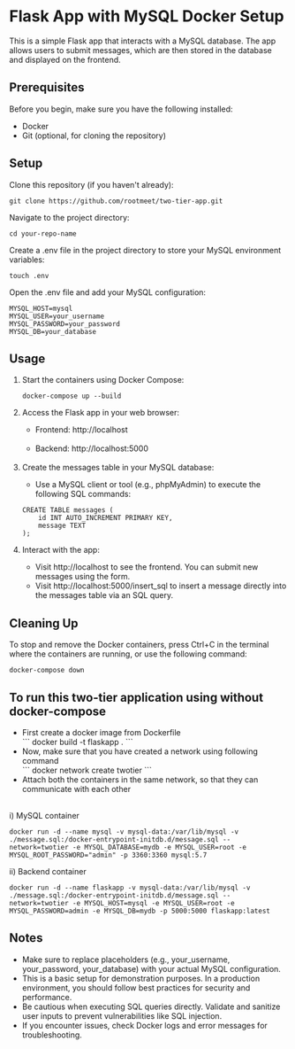 # Flask App with MySQL Docker Setup
This is a simple Flask app that interacts with a MySQL database. The app allows users to submit messages, which are then stored in the database and displayed on the frontend.

## Prerequisites
Before you begin, make sure you have the following installed:

<ul>
<li>Docker</li>
<li>Git (optional, for cloning the repository)</li>
</ul>

## Setup
Clone this repository (if you haven't already):
```
git clone https://github.com/rootmeet/two-tier-app.git
```
Navigate to the project directory:

```
cd your-repo-name
```
Create a .env file in the project directory to store your MySQL environment variables:

```
touch .env
```
Open the .env file and add your MySQL configuration:

```
MYSQL_HOST=mysql
MYSQL_USER=your_username
MYSQL_PASSWORD=your_password
MYSQL_DB=your_database
```
## Usage
<ol><li>Start the containers using Docker Compose:</li>

```
docker-compose up --build
```
<li>Access the Flask app in your web browser:</li>

<ul><li>Frontend: http://localhost</li> <br />
<li>Backend: http://localhost:5000</li></ul><br />
<li>Create the messages table in your MySQL database:</li>

<ul><li>Use a MySQL client or tool (e.g., phpMyAdmin) to execute the following SQL commands:</li></ul>

```
CREATE TABLE messages (
    id INT AUTO_INCREMENT PRIMARY KEY,
    message TEXT
);
```
<li>Interact with the app:</li>

<ul><li>Visit http://localhost to see the frontend. You can submit new messages using the form.</li>
<li>Visit http://localhost:5000/insert_sql to insert a message directly into the messages table via an SQL query.</li></ul></ol>

## Cleaning Up
To stop and remove the Docker containers, press Ctrl+C in the terminal where the containers are running, or use the following command:

```
docker-compose down
```
## To run this two-tier application using without docker-compose
<ul>
<li>First create a docker image from Dockerfile</li>
```
docker build -t flaskapp .
```
<li>Now, make sure that you have created a network using following command</li>
```
docker network create twotier
```
<li>Attach both the containers in the same network, so that they can communicate with each other</li></ul> <br />
i) MySQL container

```
docker run -d --name mysql -v mysql-data:/var/lib/mysql -v ./message.sql:/docker-entrypoint-initdb.d/message.sql --network=twotier -e MYSQL_DATABASE=mydb -e MYSQL_USER=root -e MYSQL_ROOT_PASSWORD="admin" -p 3360:3360 mysql:5.7
```
ii) Backend container

```
docker run -d --name flaskapp -v mysql-data:/var/lib/mysql -v ./message.sql:/docker-entrypoint-initdb.d/message.sql --network=twotier -e MYSQL_HOST=mysql -e MYSQL_USER=root -e MYSQL_PASSWORD=admin -e MYSQL_DB=mydb -p 5000:5000 flaskapp:latest
```
## Notes
<ul><li>Make sure to replace placeholders (e.g., your_username, your_password, your_database) with your actual MySQL configuration.</li>

<li>This is a basic setup for demonstration purposes. In a production environment, you should follow best practices for security and performance.</li>

<li>Be cautious when executing SQL queries directly. Validate and sanitize user inputs to prevent vulnerabilities like SQL injection.</li>

<li>If you encounter issues, check Docker logs and error messages for troubleshooting.</li></ul>